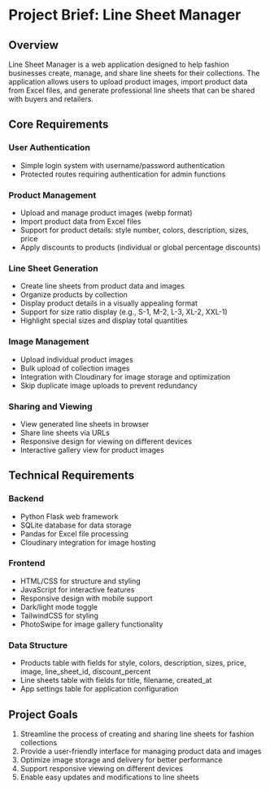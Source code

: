 # Project Brief: Line Sheet Manager

## Overview
Line Sheet Manager is a web application designed to help fashion businesses create, manage, and share line sheets for their collections. The application allows users to upload product images, import product data from Excel files, and generate professional line sheets that can be shared with buyers and retailers.

## Core Requirements

### User Authentication
- Simple login system with username/password authentication
- Protected routes requiring authentication for admin functions

### Product Management
- Upload and manage product images (webp format)
- Import product data from Excel files
- Support for product details: style number, colors, description, sizes, price
- Apply discounts to products (individual or global percentage discounts)

### Line Sheet Generation
- Create line sheets from product data and images
- Organize products by collection
- Display product details in a visually appealing format
- Support for size ratio display (e.g., S-1, M-2, L-3, XL-2, XXL-1)
- Highlight special sizes and display total quantities

### Image Management
- Upload individual product images
- Bulk upload of collection images
- Integration with Cloudinary for image storage and optimization
- Skip duplicate image uploads to prevent redundancy

### Sharing and Viewing
- View generated line sheets in browser
- Share line sheets via URLs
- Responsive design for viewing on different devices
- Interactive gallery view for product images

## Technical Requirements

### Backend
- Python Flask web framework
- SQLite database for data storage
- Pandas for Excel file processing
- Cloudinary integration for image hosting

### Frontend
- HTML/CSS for structure and styling
- JavaScript for interactive features
- Responsive design with mobile support
- Dark/light mode toggle
- TailwindCSS for styling
- PhotoSwipe for image gallery functionality

### Data Structure
- Products table with fields for style, colors, description, sizes, price, image, line_sheet_id, discount_percent
- Line sheets table with fields for title, filename, created_at
- App settings table for application configuration

## Project Goals
1. Streamline the process of creating and sharing line sheets for fashion collections
2. Provide a user-friendly interface for managing product data and images
3. Optimize image storage and delivery for better performance
4. Support responsive viewing on different devices
5. Enable easy updates and modifications to line sheets
